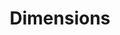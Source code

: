 ---
layout: default
bigquery: https://console.cloud.google.com/bigquery?p=covid-19-dimensions-ai&page=table&d=data&t=publications
contributors: Digital Science, https://www.digital-science.com/
cost: Free for personal, non-commercial use.
description: Dimensions contains more than 100 million publications, ranging from
  articles published in scholarly journals, books and book chapters, to preprints
  and conference proceedings. All publications are contextualized with linked data
  sets, funding, publications, patents, clinical trials, and policy documents. You
  can also view associated categories, funders, institutions, and researcher profiles.
documentation: https://docs.dimensions.ai/bigquery/index.html
last_edit: 04/13/2022, 04:41:41
location: https://www.dimensions.ai/products/free/
maintained_by: Digital Science, https://www.digital-science.com/
schema_fields:
- application_number
- publisher
- external_ids
- filing_date
- funding_gbp
- id
- citations_count
- citation_string
- brief_title
- status
- funder_org_acronyms
- pmid
- category_rcdc
- proceedings_title
- funding_currency
- original_title
- funding_chf
- wikipedia_url
- registry
- start_date
- established
- aliases
- resulting_publication_ids
- citations
- cited_by_ids
- authors
- funder_org_countries
- type
- kind
- category_sdg
- concepts
- gender
- funder_org
- funding_eur
- family_count
- eisbn
- publication_year
- title
- research_org_countries
- assignee_orgs
- jurisdiction
- expiration_date
- mesh_terms
- category_hra
- end_date
- subtitles
- category_hrcs_rac
- funding_cad
- inventor_names
- date_modified
- granted_date
- parent_id
- editors
- date_imported_gbq
- metrics
- language
- mesh_headings
- original_assignee_orgs
- researcher_ids
- priority_year
- isbn
- associated_publication_id
- category_hrcs_hc
- funding_details
- granted_year
- source_id
- reference_ids
- expiration_year
- repository_id
- ipcr
- start_year
- active_years
- category_uoa
- interventions
- patent_ids
- labels
- year
- funder_countries
- date
- linkout
- funding_cny
- family_members_ids
- conference
- research_org_city_names
- cpc
- research_orgs
- organisation_details
- foa_number
- doi
- associated_publication_arxiv_id
- relationships
- family_id
- original_assignee_countries
- clinical_trial_ids
- original_abstract
- types
- open_access_categories
- research_org_country_names
- assignee_countries
- book_series_title
- funding_usd
- original_assignee
- acknowledgements
- altmetrics
- description
- associated_publication_doi
- research_org_state_codes
- acronym
- pages
- research_org_state_names
- funder_org_cities
- embargo_date
- current_assignee_countries
- open_access_categories_v2
- associated_publication_pmid
- funding_nzd
- address
- associated_grant_ids
- arxiv_id
- publication_date
- journal
- created_date
- categories
- supporting_grant_ids
- current_assignee_orgs
- category_icrp_ct
- name
- email_address
- date_online
- funding_jpy
- priority_date
- date_inserted
- legal_status
- category_icrp_cso
- grant_number
- links
- investigators
- funder_orgs
- category_for
- filing_status
- filing_year
- book_title
- pmcid
- issue
- repository_url
- funding_aud
- date_normal
- funder_org_state_codes
- resulting_publication_doi
- abstract
- current_assignee
- journal_lists
- publication_ids
- end_year
- phase
- legal_events
- research_org_cities
- volume
- category_bra
- date_print
- license
- acronyms
- repository_name
- funding_amount
- conditions
shortname: dimensions
tags:
- scholarly literature
- patents
- funding
- clinical trials
- academic profiles
terms_of_use: 'Use of both the Dimensions COVID-19 dataset and full Dimensions dataset
  are subject to the Dimensions Terms of use: https://www.dimensions.ai/policies-terms-legal '
title: Dimensions
uuid: dcff88bd-fe6b-4fdb-8159-809bf9d7bc1c
---